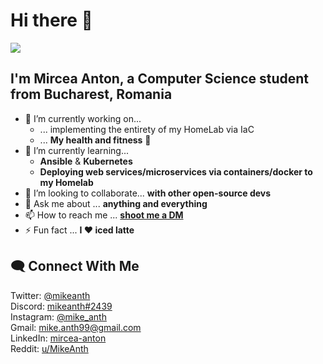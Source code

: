 # Hi there 👋

<a href="https://github.com/mirceanton">
  <img align="center" src="https://github-readme-stats.vercel.app/api?username=mirceanton&show_icons=true&theme=onedark&hide=stars" />
</a>

## I'm Mircea Anton, a Computer Science student from Bucharest, Romania

- 🔭 I’m currently working on...
  - ... implementing the entirety of my HomeLab via IaC
  - ... **My health and fitness** 💪
- 🌱 I’m currently learning...
  - **Ansible** & **Kubernetes**
  - **Deploying web services/microservices via containers/docker to my Homelab**
- 👯 I’m looking to collaborate... **with other open-source devs**
- 💬 Ask me about ... **anything and everything**
- 📫 How to reach me ... [**shoot me a DM**](#connect-with-me)
- ⚡ Fun fact ... **I ❤️ iced latte**

## 🗨️ Connect With Me

Twitter: [@mikeanth](https://twitter.com/mikeanth)  
Discord: [mikeanth#2439](https://discordapp.com/users/637553176991629312)  
Instagram: [@mike_anth](https://www.instagram.com/mike_anth/)  
Gmail: [mike.anth99@gmail.com](mailto:mike.anth99@gmail.com?subject=[GitHub]%20Source%20Han%20Sans)  
LinkedIn: [mircea-anton](https://www.linkedin.com/in/mircea-anton-039b26168/)  
Reddit: [u/MikeAnth](https://www.reddit.com/user/MikeAnth)

